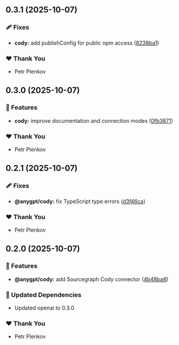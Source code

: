 ## 0.3.1 (2025-10-07)

### 🩹 Fixes

- **cody:** add publishConfig for public npm access ([8238ba1](https://github.com/genai-tools/anygpt/commit/8238ba1))

### ❤️ Thank You

- Petr Plenkov

## 0.3.0 (2025-10-07)

### 🚀 Features

- **cody:** improve documentation and connection modes ([0fb3871](https://github.com/genai-tools/anygpt/commit/0fb3871))

### ❤️ Thank You

- Petr Plenkov

## 0.2.1 (2025-10-07)

### 🩹 Fixes

- **@anygpt/cody:** fix TypeScript type errors ([d3f46ca](https://github.com/genai-tools/anygpt/commit/d3f46ca))

### ❤️ Thank You

- Petr Plenkov

## 0.2.0 (2025-10-07)

### 🚀 Features

- **@anygpt/cody:** add Sourcegraph Cody connector ([4b48ba8](https://github.com/genai-tools/anygpt/commit/4b48ba8))

### 🧱 Updated Dependencies

- Updated openai to 0.3.0

### ❤️ Thank You

- Petr Plenkov